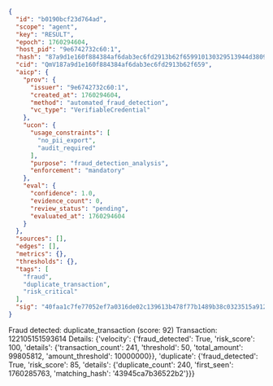 ```json
{
  "id": "b0190bcf23d764ad",
  "scope": "agent",
  "key": "RESULT",
  "epoch": 1760294604,
  "host_pid": "9e6742732c60:1",
  "hash": "87a9d1e160f884384af6dab3ec6fd2913b62f659910130329513944d3809a3dc",
  "cid": "QmV187a9d1e160f884384af6dab3ec6fd2913b62f659",
  "aicp": {
    "prov": {
      "issuer": "9e6742732c60:1",
      "created_at": 1760294604,
      "method": "automated_fraud_detection",
      "vc_type": "VerifiableCredential"
    },
    "ucon": {
      "usage_constraints": [
        "no_pii_export",
        "audit_required"
      ],
      "purpose": "fraud_detection_analysis",
      "enforcement": "mandatory"
    },
    "eval": {
      "confidence": 1.0,
      "evidence_count": 0,
      "review_status": "pending",
      "evaluated_at": 1760294604
    }
  },
  "sources": [],
  "edges": [],
  "metrics": {},
  "thresholds": {},
  "tags": [
    "fraud",
    "duplicate_transaction",
    "risk_critical"
  ],
  "sig": "40faa1c7fe77052ef7a0316de02c139613b478f77b1489b38c0323515a912e8a"
}
```

Fraud detected: duplicate_transaction (score: 92)
Transaction: 122105151593614
Details: {'velocity': {'fraud_detected': True, 'risk_score': 100, 'details': {'transaction_count': 241, 'threshold': 50, 'total_amount': 99805812, 'amount_threshold': 10000000}}, 'duplicate': {'fraud_detected': True, 'risk_score': 85, 'details': {'duplicate_count': 240, 'first_seen': 1760285763, 'matching_hash': '43945ca7b36522b2'}}}